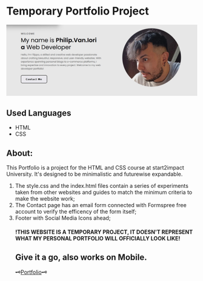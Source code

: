 #  Temporary Portfolio Project
<img alt="Screen" src="https://github.com/Girolamone/s2i-Portfolio/blob/main/assets/GitScreen.jpg">

## Used Languages
* HTML
* CSS

## About:
This Portfolio is a project for the HTML and CSS course at start2impact University. It's designed to be minimalistic and futurewise expandable.
<ol> 
<li>The style.css and the index.html files contain a series of experiments taken from other websites and guides to match the minimum criteria to make the website work;</li>
<li>The Contact page has an email form connected with Formspree free account to verify the efficency of the form itself;</li>
<li>Footer with Social Media Icons ahead;</li>


####  !THIS WEBSITE IS A TEMPORARY PROJECT, IT DOESN'T REPRESENT WHAT MY PERSONAL PORTFOLIO WILL OFFICIALLY LOOK LIKE!

## Give it a go, also works on Mobile.
🗝️<a href="https://filippoioriportfolio.netlify.app">Portfolio</a>🗝️
